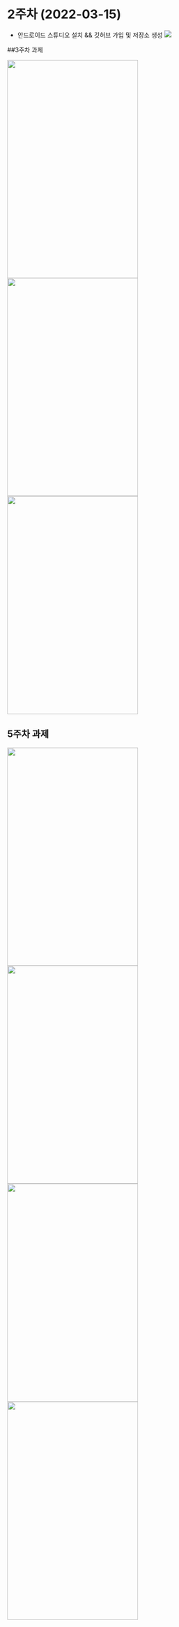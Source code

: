 # 2주차 (2022-03-15)
- 안드로이드 스튜디오 설치 && 깃허브 가입 및 저장소 생성
<img width="" height="" src="./pic/2st.png"></img>




##3주차 과제

<img width="300" height="500" src="./pic/플랫폼1.png"></img>
<img width="300" height="500" src="./pic/플랫폼2.png"></img>
<img width="300" height="500" src="./pic/플랫폼3.png"></img>



## 5주차 과제

<img width="300" height="500" src="./pic/캡처1.jpg"></img>
<img width="300" height="500" src="./pic/캡처2.jpg"></img>
<img width="300" height="500" src="./pic/소스캡처1.jpg"></img>
<img width="300" height="500" src="./pic/소스캡처2.jpg"></img>
